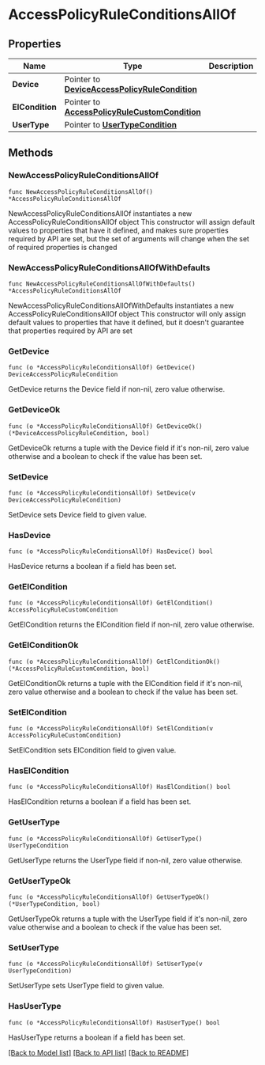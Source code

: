 # AccessPolicyRuleConditionsAllOf

## Properties

Name | Type | Description | Notes
------------ | ------------- | ------------- | -------------
**Device** | Pointer to [**DeviceAccessPolicyRuleCondition**](DeviceAccessPolicyRuleCondition.md) |  | [optional] 
**ElCondition** | Pointer to [**AccessPolicyRuleCustomCondition**](AccessPolicyRuleCustomCondition.md) |  | [optional] 
**UserType** | Pointer to [**UserTypeCondition**](UserTypeCondition.md) |  | [optional] 

## Methods

### NewAccessPolicyRuleConditionsAllOf

`func NewAccessPolicyRuleConditionsAllOf() *AccessPolicyRuleConditionsAllOf`

NewAccessPolicyRuleConditionsAllOf instantiates a new AccessPolicyRuleConditionsAllOf object
This constructor will assign default values to properties that have it defined,
and makes sure properties required by API are set, but the set of arguments
will change when the set of required properties is changed

### NewAccessPolicyRuleConditionsAllOfWithDefaults

`func NewAccessPolicyRuleConditionsAllOfWithDefaults() *AccessPolicyRuleConditionsAllOf`

NewAccessPolicyRuleConditionsAllOfWithDefaults instantiates a new AccessPolicyRuleConditionsAllOf object
This constructor will only assign default values to properties that have it defined,
but it doesn't guarantee that properties required by API are set

### GetDevice

`func (o *AccessPolicyRuleConditionsAllOf) GetDevice() DeviceAccessPolicyRuleCondition`

GetDevice returns the Device field if non-nil, zero value otherwise.

### GetDeviceOk

`func (o *AccessPolicyRuleConditionsAllOf) GetDeviceOk() (*DeviceAccessPolicyRuleCondition, bool)`

GetDeviceOk returns a tuple with the Device field if it's non-nil, zero value otherwise
and a boolean to check if the value has been set.

### SetDevice

`func (o *AccessPolicyRuleConditionsAllOf) SetDevice(v DeviceAccessPolicyRuleCondition)`

SetDevice sets Device field to given value.

### HasDevice

`func (o *AccessPolicyRuleConditionsAllOf) HasDevice() bool`

HasDevice returns a boolean if a field has been set.

### GetElCondition

`func (o *AccessPolicyRuleConditionsAllOf) GetElCondition() AccessPolicyRuleCustomCondition`

GetElCondition returns the ElCondition field if non-nil, zero value otherwise.

### GetElConditionOk

`func (o *AccessPolicyRuleConditionsAllOf) GetElConditionOk() (*AccessPolicyRuleCustomCondition, bool)`

GetElConditionOk returns a tuple with the ElCondition field if it's non-nil, zero value otherwise
and a boolean to check if the value has been set.

### SetElCondition

`func (o *AccessPolicyRuleConditionsAllOf) SetElCondition(v AccessPolicyRuleCustomCondition)`

SetElCondition sets ElCondition field to given value.

### HasElCondition

`func (o *AccessPolicyRuleConditionsAllOf) HasElCondition() bool`

HasElCondition returns a boolean if a field has been set.

### GetUserType

`func (o *AccessPolicyRuleConditionsAllOf) GetUserType() UserTypeCondition`

GetUserType returns the UserType field if non-nil, zero value otherwise.

### GetUserTypeOk

`func (o *AccessPolicyRuleConditionsAllOf) GetUserTypeOk() (*UserTypeCondition, bool)`

GetUserTypeOk returns a tuple with the UserType field if it's non-nil, zero value otherwise
and a boolean to check if the value has been set.

### SetUserType

`func (o *AccessPolicyRuleConditionsAllOf) SetUserType(v UserTypeCondition)`

SetUserType sets UserType field to given value.

### HasUserType

`func (o *AccessPolicyRuleConditionsAllOf) HasUserType() bool`

HasUserType returns a boolean if a field has been set.


[[Back to Model list]](../README.md#documentation-for-models) [[Back to API list]](../README.md#documentation-for-api-endpoints) [[Back to README]](../README.md)


